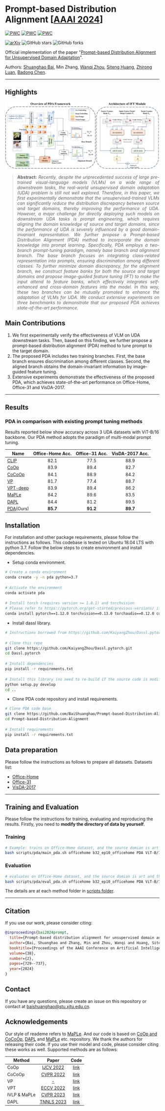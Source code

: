 # Prompt-based Distribution Alignment [[AAAI 2024](https://ojs.aaai.org/index.php/AAAI/article/view/27830)]

[![PWC](https://img.shields.io/endpoint.svg?url=https://paperswithcode.com/badge/prompt-based-distribution-alignment-for/unsupervised-domain-adaptation-on-office-home)](https://paperswithcode.com/sota/unsupervised-domain-adaptation-on-office-home?p=prompt-based-distribution-alignment-for)
[![PWC](https://img.shields.io/endpoint.svg?url=https://paperswithcode.com/badge/prompt-based-distribution-alignment-for/unsupervised-domain-adaptation-on-visda2017)](https://paperswithcode.com/sota/unsupervised-domain-adaptation-on-visda2017?p=prompt-based-distribution-alignment-for)
[![PWC](https://img.shields.io/endpoint.svg?url=https://paperswithcode.com/badge/prompt-based-distribution-alignment-for/unsupervised-domain-adaptation-on-office-31)](https://paperswithcode.com/sota/unsupervised-domain-adaptation-on-office-31?p=prompt-based-distribution-alignment-for)

[![arXiv](https://img.shields.io/badge/arXiv-2403.16131-b31b1b.svg)](https://arxiv.org/abs/2312.09553v2)
![GitHub stars](https://img.shields.io/github/stars/BaiShuanghao/Prompt-based-Distribution-Alignment)
![GitHub forks](https://img.shields.io/github/forks/BaiShuanghao/Prompt-based-Distribution-Alignment)

Official implementation of the paper "[Prompt-based Distribution Alignment for Unsupervised Domain Adaptation](https://arxiv.org/abs/2312.09553v2)".

Authors: [Shuanghao Bai](https://scholar.google.com/citations?user=xhd94DIAAAAJ&hl=zh-CN), Min Zhang, [Wanqi Zhou](https://scholar.google.com/citations?user=3Q_3PR8AAAAJ&hl=zh-CN), [Siteng Huang](https://scholar.google.com/citations?user=mhpkWSYAAAAJ&hl=zh-CN&oi=ao), [Zhirong Luan](https://scholar.google.com/citations?user=mJNCeucAAAAJ&hl=zh-CN), [Badong Chen](https://scholar.google.com/citations?user=mq6tPX4AAAAJ&hl=zh-CN&oi=ao).
<hr />

## Highlights

![main figure](model.jpg)
> **<p align="justify"> Abstract:** *Recently, despite the unprecedented success of large pre-trained visual-language models (VLMs) on a wide range of downstream tasks, the real-world unsupervised domain adaptation (UDA) problem is still not well explored.
Therefore, in this paper, we first experimentally demonstrate that the unsupervised-trained VLMs can significantly reduce the distribution discrepancy between source and target domains, thereby improving the performance of UDA. 
However, a major challenge for directly deploying such models on downstream UDA tasks is prompt engineering, which requires aligning the domain knowledge of source and target domains, since the performance of UDA is severely influenced by a good domain-invariant representation.
We further propose a Prompt-based Distribution Alignment (PDA) method to incorporate the domain knowledge into prompt learning. Specifically, PDA employs a two-branch prompt-tuning paradigm, namely base branch and alignment branch.
The base branch focuses on integrating class-related representation into prompts, ensuring discrimination among different classes. 
To further minimize domain discrepancy, for the alignment branch, we construct feature banks for both the source and target domains and propose image-guided feature tuning (IFT) to make the input attend to feature banks, which effectively integrates self-enhanced and cross-domain features into the model. 
In this way, these two branches can be mutually promoted to enhance the adaptation of VLMs for UDA.
We conduct extensive experiments on three benchmarks to demonstrate that our proposed PDA achieves state-of-the-art performance.* </p>

## Main Contributions

1) We first experimentally verify the effectiveness of VLM on UDA downstream tasks. Then, based on this finding, we further propose a prompt-based distribution alignment (PDA) method to tune prompt to the target domain.
2) The proposed PDA includes two training branches. First, the base branch ensures discrimination among different classes. Second, the aligned branch obtains the domain-invariant information by image-guided feature tuning.
3) Extensive experiments demonstrate the effectiveness of the proposed PDA, which achieves state-of-the-art performance on Office-Home, Office-31 and VisDA-2017.

<hr />

## Results
### PDA in comparison with existing prompt tuning methods
Results reported below show accuracy across 3 UDA datasets with ViT-B/16 backbone. Our PDA method adopts the paradigm of multi-modal prompt tuning.

| Name                                                      | Office-Home Acc. | Office-31 Acc. |  VisDA-2017 Acc.  | 
|-----------------------------------------------------------|:---------:|:----------:|:---------:|
| [CLIP](https://arxiv.org/abs/2103.00020)                  |   82.1   |   77.5    |   88.9   | 
| [CoOp](https://arxiv.org/abs/2109.01134)                  |   83.9   |   89.4    |   82.7   |
| [CoCoOp](https://arxiv.org/abs/2203.05557)                |   84.1   |   88.9    |   84.2   | 
| [VP](https://arxiv.org/abs/2203.17274)                    |   81.7   |   77.4    |   88.7   | 
| [VPT-deep](https://arxiv.org/abs/2203.17274)              |   83.9   |   89.4    |   86.2   | 
| [MaPLe](https://arxiv.org/abs/2210.03117)                 |   84.2   |   89.6    |   83.5   |
| [DAPL](https://arxiv.org/abs/2202.06687)                  |   84.4   |   81.2    |   89.5   |
| [PDA](https://arxiv.org/abs/2312.09553)(Ours)             |   **85.7**   |   **91.2**    | **89.7** | 

## Installation 
For installation and other package requirements, please follow the instructions as follows. 
This codebase is tested on Ubuntu 18.04 LTS with python 3.7. Follow the below steps to create environment and install dependencies.

* Setup conda environment.
```bash
# Create a conda environment
conda create -y -n pda python=3.7

# Activate the environment
conda activate pda

# Install torch (requires version >= 1.8.1) and torchvision
# Please refer to https://pytorch.org/get-started/previous-versions/ if your cuda version is different
conda install pytorch==1.12.0 torchvision==0.13.0 torchaudio==0.12.0 cudatoolkit=11.3 -c pytorch
```

* Install dassl library.
```bash
# Instructions borrowed from https://github.com/KaiyangZhou/Dassl.pytorch#installation

# Clone this repo
git clone https://github.com/KaiyangZhou/Dassl.pytorch.git
cd Dassl.pytorch

# Install dependencies
pip install -r requirements.txt

# Install this library (no need to re-build if the source code is modified)
python setup.py develop
cd ..
```

* Clone PDA code repository and install requirements.
```bash
# Clone PDA code base
git clone https://github.com/BaiShuanghao/Prompt-based-Distribution-Alignment.git
cd Prompt-based-Distribution-Alignment

# Install requirements
pip install -r requirements.txt
```

## Data preparation
Please follow the instructions as follows to prepare all datasets.
Datasets list:
- [Office-Home](https://drive.google.com/file/d/0B81rNlvomiwed0V1YUxQdC1uOTg/view?pli=1&resourcekey=0-2SNWq0CDAuWOBRRBL7ZZsw)
- [Office-31](https://faculty.cc.gatech.edu/~judy/domainadapt/#datasets_code)
- [VisDA-2017](http://ai.bu.edu/visda-2017/#download)

<hr />


## Training and Evaluation
Please follow the instructions for training, evaluating and reproducing the results.
Firstly, you need to **modify the directory of data by yourself**.
### Training 
```bash
# Example: trains on Office-Home dataset, and the source domian is art and the target domain is clipart (a-c)
bash scripts/pda/main_pda.sh officehome b32_ep10_officehome PDA ViT-B/16 2 a-c 0
```

### Evaluation
```bash
# evaluates on Office-Home dataset, and the source domian is art and the target domain is clipart (a-c)
bash scripts/pda/eval_pda.sh officehome b32_ep10_officehome PDA ViT-B/16 2 a-c 0
```
The details are at each method folder in [scripts folder](scripts/).
<hr />

## Citation
If you use our work, please consider citing:
```bibtex
@inproceedings{bai2024prompt,
  title={Prompt-based distribution alignment for unsupervised domain adaptation},
  author={Bai, Shuanghao and Zhang, Min and Zhou, Wanqi and Huang, Siteng and Luan, Zhirong and Wang, Donglin and Chen, Badong},
  booktitle={Proceedings of the AAAI Conference on Artificial Intelligence},
  volume={38},
  number={2},
  pages={729--737},
  year={2024}
}
```

## Contact
If you have any questions, please create an issue on this repository or contact at baishuanghao@stu.xjtu.edu.cn.

## Acknowledgements

Our style of reademe refers to [MaPLe](https://github.com/muzairkhattak/multimodal-prompt-learning). 
And our code is based on [CoOp and CoCoOp](https://github.com/KaiyangZhou/CoOp), [DAPL](https://github.com/LeapLabTHU/DAPrompt/tree/main) and [MaPLe](https://github.com/muzairkhattak/multimodal-prompt-learning) etc. repository. We thank the authors for releasing their code. If you use their model and code, please consider citing these works as well.
Supported methods are as follows:

| Method                    | Paper                                         |                             Code                            |  
|---------------------------|:----------------------------------------------:|:---------------------------------------------------------------:|
| CoOp                      | [IJCV 2022](https://arxiv.org/abs/2109.01134) |  [link](https://github.com/KaiyangZhou/CoOp)                         |
| CoCoOp                    | [CVPR 2022](https://arxiv.org/abs/2203.05557) |  [link](https://github.com/KaiyangZhou/CoOp)                         |
| VP                        | [-](https://arxiv.org/abs/2203.17274)         |  [link](https://github.com/hjbahng/visual_prompting)                 |
| VPT                       | [ECCV 2022](https://arxiv.org/abs/2203.17274) |  [link](https://github.com/KMnP/vpt)                                 |
| IVLP & MaPLe              | [CVPR 2023](https://arxiv.org/abs/2210.03117) |  [link](https://github.com/muzairkhattak/multimodal-prompt-learning) |
| DAPL                      | [TNNLS 2023](https://arxiv.org/abs/2202.06687)     |  [link](https://github.com/LeapLabTHU/DAPrompt)                      |
